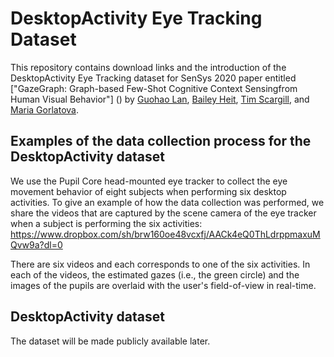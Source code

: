 # DesktopActivity Eye Tracking Dataset

This repository contains download links and the introduction of the DesktopActivity Eye Tracking dataset for SenSys 2020 paper entitled ["GazeGraph: Graph-based Few-Shot Cognitive Context Sensingfrom Human Visual Behavior"] () by [Guohao Lan](https://guohao.netlify.app/), [Bailey Heit](https://www.linkedin.com/in/bailey-heit-b35a23152/), [Tim Scargill](https://sites.duke.edu/timscargill/), and [Maria Gorlatova](https://maria.gorlatova.com/). 

## Examples of the data collection process for the DesktopActivity dataset
We use the Pupil Core head-mounted eye tracker to collect the eye movement behavior of eight subjects when performing six desktop activities. To give an example of how the data collection was performed, we share the videos that are captured by the scene camera of the eye tracker when a subject is performing the six activities: https://www.dropbox.com/sh/brw160oe48vcxfj/AACk4eQ0ThLdrppmaxuMQvw9a?dl=0

There are six videos and each corresponds to one of the six activities. In each of the videos, the estimated gazes (i.e., the green circle) and the images of the pupils are overlaid with the user's field-of-view in real-time. 

## DesktopActivity dataset
The dataset will be made publicly available later.


